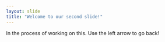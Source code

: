 ```yaml
---
layout: slide
title: "Welcome to our second slide!"
---
```

In the process of working on this.
Use the left arrow to go back!
